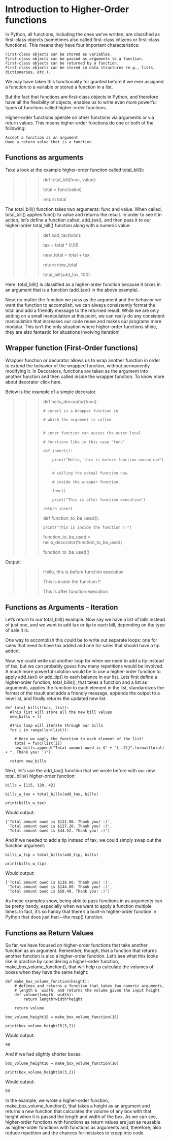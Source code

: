 # Introduction to Higher-Order functions
In Python, all functions, including the ones we’ve written, are classified as first-class objects (sometimes also called first-class citizens or first-class functions). This means they have four important characteristics:

    First-class objects can be stored as variables.
    First-class objects can be passed as arguments to a function.
    First-class objects can be returned by a function.
    First-class objects can be stored in data structures (e.g., lists, dictionaries, etc.).

We may have taken this functionality for granted before if we ever assigned a function to a variable or stored a function in a list.

But the fact that functions are first-class objects in Python, and therefore have all the flexibility of objects, enables us to write even more powerful types of functions called higher-order functions.

Higher-order functions operate on other functions via arguments or via return values. This means higher-order functions do one or both of the following:

    Accept a function as an argument
    Have a return value that is a function

## Functions as arguments
Take a look at the example higher-order function called total_bill():

>>> def total_bill(func, value):
>>> 
>>>   total = func(value)
>>> 
>>>   return total
>>> 

The total_bill() function takes two arguments: func and value. When called, total_bill() applies func() to value and returns the result. In order to see it in action, let’s define a function called, add_tax(), and then pass it to our higher-order total_bill() function along with a numeric value:

>>> def add_tax(total):
>>> 
>>>   tax = total * 0.06
>>> 
>>>   new_total = total + tax
>>> 
>>>   return new_total
>>> 
>>>  
>>> total_bill(add_tax, 100)
>>> 

Here, total_bill() is classified as a higher-order function because it takes in an argument that is a function (add_tax() in the above example). 

Now, no matter the function we pass as the argument and the behavior we want the function to accomplish, we can always consistently format the total and add a friendly message to the returned result. While we are only adding on a small manipulation at this point, we can really do any consistent manipulation that increases our code reuse and makes our programs more modular. This isn’t the only situation where higher-order functions shine, they are also fantastic for situations involving iteration!

## Wrapper function (First-Order functions)
Wrapper function or decorator allows us to wrap another function in order to extend the behavior of the wrapped function, without permanently modifying it. In Decorators, functions are taken as the argument into another function and then called inside the wrapper function. To know more about decorator click here.

Below is the example of a simple decorator.

>>> def hello_decorator(func):  
>>>     
>>>     # inner1 is a Wrapper function in
>>> 
>>>     # which the argument is called
>>> 
>>>         
>>>     # inner function can access the outer local
>>> 
>>>     # functions like in this case "func"
>>> 
>>>     def inner1():
>>> 
>>>         print("Hello, this is before function execution")
>>>
>>>     
>>>         # calling the actual function now
>>> 
>>>         # inside the wrapper function.
>>> 
>>>         func()  
>>>     
>>>         print("This is after function execution")  
>>>             
>>>     return inner1  
>>>     
>>>     
>>> 
>>> 
>>> def function_to_be_used():
>>> 
>>>     print("This is inside the function !!")
>>> 
>>>     
>>>     
>>> 
>>> function_to_be_used = hello_decorator(function_to_be_used)  
>>>     
>>>     
>>> 
>>> 
>>> function_to_be_used()  
>>> 
Output:

>>> Hello, this is before function execution
>>> 
>>> This is inside the function !!
>>> 
>>> This is after function execution
>>> 

## Functions as Arguments - Iteration
Let’s return to our total_bill() example. Now say we have a list of bills instead of just one, and we want to add tax or tip to each bill, depending on the type of sale it is.

One way to accomplish this could be to write out separate loops: one for sales that need to have tax added and one for sales that should have a tip added.

Now, we could write out another loop for when we need to add a tip instead of tax, but we can probably guess how many repetitions would be involved. A much more powerful solution would be to use a higher-order function to apply add_tax() or add_tip() to each balance in our list. Lets first define a higher-order function, total_bills(), that takes a function and a list as arguments, applies the function to each element in the list, standardizes the format of the result and adds a friendly message, appends the output to a new list, and finally returns the updated new list.

    def total_bills(func, list):
      #This list will store all the new bill values
      new_bills = []

      #This loop will iterate through our bills
      for i in range(len(list)):

        # Here we apply the function to each element of the list!
        total = func(list[i])
        new_bills.append("Total amount owed is $" + "{:.2f}".format(total) + ". Thank you! :)")

      return new_bills

Next, let’s use the add_tax() function that we wrote before with our new total_bills() higher-order function:

    bills = [115, 120, 42]
 
    bills_w_tax = total_bills(add_tax, bills)
 
    print(bills_w_tax)

Would output:

    ['Total amount owed is $121.90. Thank you! :)',
     'Total amount owed is $127.20. Thank you! :)',
     'Total amount owed is $44.52. Thank you! :)']

And if we needed to add a tip instead of tax, we could simply swap out the function argument:

    bills_w_tip = total_bills(add_tip, bills)
 
    print(bills_w_tip)

Would output:

    ['Total amount owed is $138.00. Thank you! :)',
     'Total amount owed is $144.00. Thank you! :)',
     'Total amount owed is $50.40. Thank you! :)']

As these examples show, being able to pass functions in as arguments can be pretty handy, especially when we want to apply a function multiple times. In fact, it’s so handy that there’s a built-in higher-order function in Python that does just that—the map() function. 

## Functions as Return Values

So far, we have focused on higher-order functions that take another function as an argument. Remember, though, that a function that returns another function is also a higher-order function. Let’s see what this looks like in practice by considering a higher-order function, make_box_volume_function(), that will help us calculate the volumes of boxes when they have the same height:

    def make_box_volume_function(height):
        # defines and returns a function that takes two numeric arguments,        
        # length &  width, and returns the volume given the input height
        def volume(length, width):
            return length*width*height
    
        return volume
 
    box_volume_height15 = make_box_volume_function(15)
 
    print(box_volume_height15(3,2))

Would output:

    90

And if we had slightly shorter boxes:

    box_volume_height10 = make_box_volume_function(10)
     
    print(box_volume_height10(3,2))

Would output:

    60

In the example, we wrote a higher-order function, make_box_volume_function(), that takes a height as an argument and returns a new function that calculates the volume of any box with that height when it is passed the length and width of the box. As we can see, higher-order functions with functions as return values are just as reusable as higher-order functions with functions as arguments and, therefore, also reduce repetition and the chances for mistakes to creep into code.
